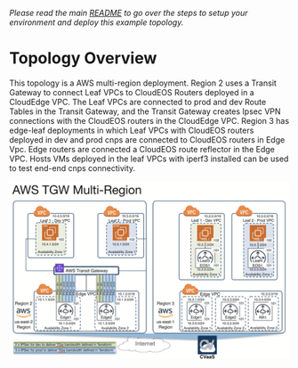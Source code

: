 *Please read the main [README](../../README.md) to go over the steps to setup your environment and deploy this example topology.*

# Topology Overview
This topology is a AWS multi-region deployment.
Region 2 uses a Transit Gateway to connect Leaf VPCs to CloudEOS Routers deployed in a CloudEdge VPC. The Leaf VPCs are connected to prod and dev Route Tables in the Transit Gateway, and the Transit Gateway creates Ipsec VPN connections with the CloudEOS routers in the CloudEdge VPC.
Region 3 has edge-leaf deployments in which Leaf VPCs with CloudEOS routers deployed in dev and prod cnps are connected to CloudEOS routers in Edge Vpc. Edge routers are connected a CloudEOS route reflector in the Edge VPC. Hosts VMs deployed in the leaf VPCs with iperf3 installed can be used to test end-end cnps connectivity.

![Topology](./aws_tgw_multiregion.png)
